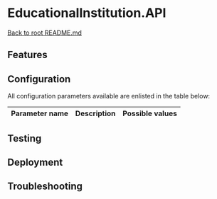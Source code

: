 # EducationalInstitution.API

[Back to root README.md](../README.md)


## Features


## Configuration

All configuration parameters available are enlisted in the table below:

Parameter name                                | Description                                                            | Possible values 
---                                           | ---                                                                    | ---             

## Testing



## Deployment



## Troubleshooting


